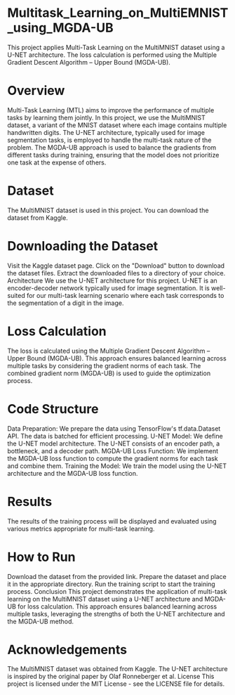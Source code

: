 # Multitask_Learning_on_MultiEMNIST_using_MGDA-UB

This project applies Multi-Task Learning on the MultiMNIST dataset using a U-NET architecture. The loss calculation is performed using the Multiple Gradient Descent Algorithm – Upper Bound (MGDA-UB).

# Overview


Multi-Task Learning (MTL) aims to improve the performance of multiple tasks by learning them jointly. In this project, we use the MultiMNIST dataset, a variant of the MNIST dataset where each image contains multiple handwritten digits. The U-NET architecture, typically used for image segmentation tasks, is employed to handle the multi-task nature of the problem. The MGDA-UB approach is used to balance the gradients from different tasks during training, ensuring that the model does not prioritize one task at the expense of others.

# Dataset


The MultiMNIST dataset is used in this project. You can download the dataset from Kaggle.

# Downloading the Dataset


Visit the Kaggle dataset page.
Click on the "Download" button to download the dataset files.
Extract the downloaded files to a directory of your choice.
Architecture
We use the U-NET architecture for this project. U-NET is an encoder-decoder network typically used for image segmentation. It is well-suited for our multi-task learning scenario where each task corresponds to the segmentation of a digit in the image.

# Loss Calculation


The loss is calculated using the Multiple Gradient Descent Algorithm – Upper Bound (MGDA-UB). This approach ensures balanced learning across multiple tasks by considering the gradient norms of each task. The combined gradient norm (MGDA-UB) is used to guide the optimization process.

# Code Structure


Data Preparation: We prepare the data using TensorFlow's tf.data.Dataset API. The data is batched for efficient processing.
U-NET Model: We define the U-NET model architecture. The U-NET consists of an encoder path, a bottleneck, and a decoder path.
MGDA-UB Loss Function: We implement the MGDA-UB loss function to compute the gradient norms for each task and combine them.
Training the Model: We train the model using the U-NET architecture and the MGDA-UB loss function.
# Results


The results of the training process will be displayed and evaluated using various metrics appropriate for multi-task learning.

# How to Run


Download the dataset from the provided link.
Prepare the dataset and place it in the appropriate directory.
Run the training script to start the training process.
Conclusion
This project demonstrates the application of multi-task learning on the MultiMNIST dataset using a U-NET architecture and MGDA-UB for loss calculation. This approach ensures balanced learning across multiple tasks, leveraging the strengths of both the U-NET architecture and the MGDA-UB method.

# Acknowledgements


The MultiMNIST dataset was obtained from Kaggle.
The U-NET architecture is inspired by the original paper by Olaf Ronneberger et al.
License
This project is licensed under the MIT License - see the LICENSE file for details.






